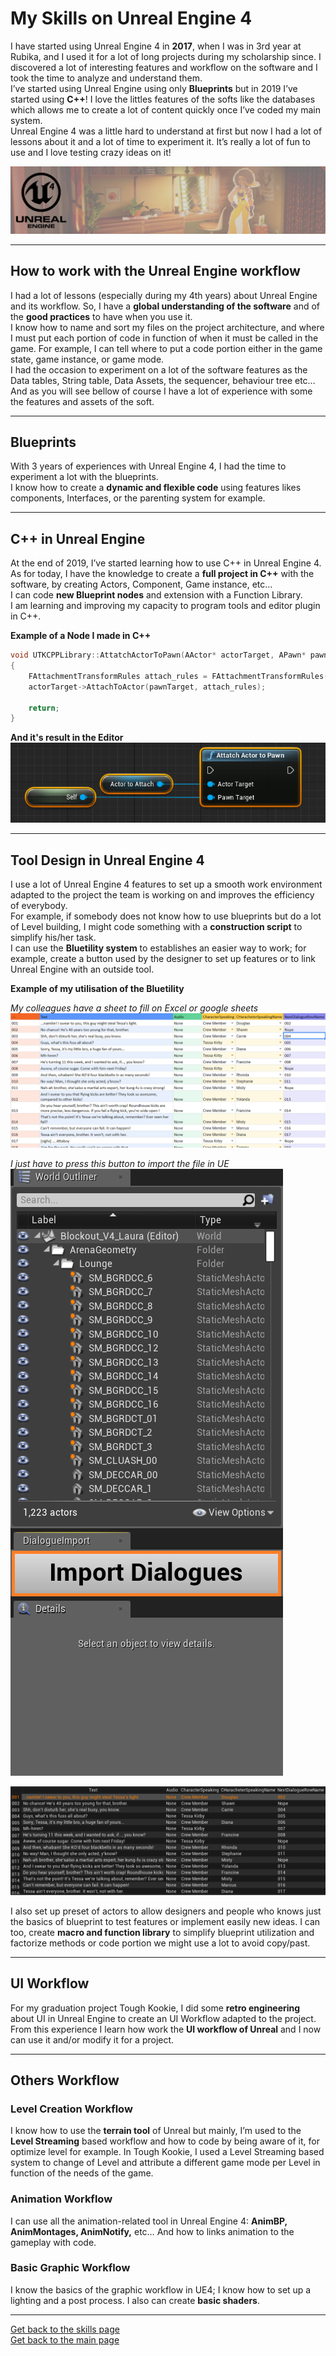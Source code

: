 # My Skills on Unreal Engine 4

I have started using Unreal Engine 4 in **2017**, when I was in 3rd year at Rubika, and I used it for a lot of long projects during my scholarship since.
I discovered a lot of interesting features and workflow on the software and I took the time to analyze and understand them.  
I’ve started using Unreal Engine using only **Blueprints** but in 2019 I’ve started using **C++**! I love the littles features of the softs like the databases which allows me to create a lot of content quickly once I’ve coded my main system.  
Unreal Engine 4 was a little hard to understand at first but now I had a lot of lessons about it and a lot of time to experiment it. It’s really a lot of fun to use and I love testing crazy ideas on it!  

![Banner](https://github.com/LouisViktorCeleyron/Portfolio/blob/master/Documents/Pictures/Banners/UnrealBanner.png)

***

## How to work with the Unreal Engine workflow
I had a lot of lessons (especially during my 4th years) about Unreal Engine and its workflow. So, I have a **global understanding of the software** and of the **good practices** to have when you use it.  
I know how to name and sort my files on the project architecture, and where I must put each portion of code in function of when it must be called in the game. For example, I can tell where to put a code portion either in the game state, game instance, or game mode.  
I had the occasion to experiment on a lot of the software features as the Data tables, String table, Data Assets, the sequencer, behaviour tree etc…
And as you will see bellow of course I have a lot of experience with some the features and assets of the soft.   

***

## Blueprints 
With 3 years of experiences with Unreal Engine 4, I had the time to experiment a lot with the blueprints.  
I know how to create a **dynamic and flexible code** using features likes components, Interfaces, or the parenting system for example.  

***

## C++ in Unreal Engine  
At the end of 2019, I’ve started learning how to use C++ in Unreal Engine 4. As for today, I have the knowledge to create a **full project in C++** with the software, by creating Actors, Component, Game instance, etc…   
I can code **new Blueprint nodes** and extension with a Function Library.  
I am learning and improving my capacity to program tools and editor plugin in C++.   

**Example of a Node I made in C++**
```cpp
void UTKCPPLibrary::AttatchActorToPawn(AActor* actorTarget, APawn* pawnTarget)
{
	FAttachmentTransformRules attach_rules = FAttachmentTransformRules(EAttachmentRule::KeepWorld, false);
	actorTarget->AttachToActor(pawnTarget, attach_rules);

	return;
}
```

**And it's result in the Editor**  
![Attribute Property](https://github.com/LouisViktorCeleyron/Portfolio/blob/master/Documents/Pictures/OtherExamples/BP_Example.png)  

***

## Tool Design in Unreal Engine 4 
I use a lot of Unreal Engine 4 features to set up a smooth work environment adapted to the project the team is working on and improves the efficiency of everybody.  
For example, if somebody does not know how to use blueprints but do a lot of Level building, I might code something with a **construction script** to simplify his/her task.  
I can use the **Bluetility system** to establishes an easier way to work; for example, create a button used by the designer to set up features or to link Unreal Engine with an outside tool.   

**Example of my utilisation of the Bluetility**

*My colleagues have a sheet to fill on Excel or google sheets*  
![Sheet](https://github.com/LouisViktorCeleyron/Portfolio/blob/master/Projects/ToughKookie/Pictures/DatatableInput.png)

*I just have to press this button to import the file in UE*  
![Button](https://github.com/LouisViktorCeleyron/Portfolio/blob/master/Projects/ToughKookie/Pictures/ImportDialogueButton.png)  

![OutputInUE](https://github.com/LouisViktorCeleyron/Portfolio/blob/master/Projects/ToughKookie/Pictures/DatatableOutput.png)  

I also set up preset of actors to allow designers and people who knows just the basics of blueprint to test features or implement easily new ideas.
I can too, create **macro and function library** to simplify blueprint utilization and factorize methods or code portion we might use a lot to avoid copy/past.  

***

## UI Workflow
For my graduation project Tough Kookie, I did some **retro engineering** about UI in Unreal Engine to create an UI Workflow adapted to the project. From this experience I learn how work the **UI workflow of Unreal** and I now can use it and/or modify it for a project.  

***

## Others Workflow

### **Level Creation Workflow**
I know how to use the **terrain tool** of Unreal but mainly, I’m used to the **Level Streaming** based workflow and how to code by being aware of it, for optimize level for example.
In Tough Kookie, I used a Level Streaming based system to change of Level and attribute a different game mode per Level in function of the needs of the game.

### **Animation Workflow**
I can use all the animation-related tool in Unreal Engine 4: **AnimBP, AnimMontages, AnimNotify,** etc… And how to links animation to the gameplay with code.

### **Basic Graphic Workflow**
I know the basics of the graphic workflow in UE4; I know how to set up a lighting and a post process. I also can create **basic shaders**.

***

[Get back to the skills page](https://github.com/LouisViktorCeleyron/Portfolio/blob/master/Skills/MySkills.md)  
[Get back to the main page](https://github.com/LouisViktorCeleyron/Portfolio/blob/master/README.md)
